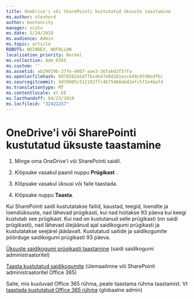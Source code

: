 ```yaml
---
title: OneDrive'i või SharePointi kustutatud üksuste taastamine
ms.author: stevhord
author: bentoncity
manager: scotv
ms.date: 5/24/2018
ms.audience: Admin
ms.topic: article
ROBOTS: NOINDEX, NOFOLLOW
localization_priority: Normal
ms.collection: Adm_O365
ms.custom: ''
ms.assetid: ab29939b-37fe-4007-aae3-26fa6d2f57fa
ms.openlocfilehash: 6076582a5d7fbcde47e8d281ecc649c97d8edfbc
ms.sourcegitcommit: 9d78905c512192ffc4675468abd2efc5f2e4baf4
ms.translationtype: MT
ms.contentlocale: et-EE
ms.lasthandoff: 04/23/2019
ms.locfileid: "32422257"
---
```

# <a name="restore-deleted-items-from-sharepoint-or-onedrive"></a>OneDrive'i või SharePointi kustutatud üksuste taastamine

1. Minge oma OneDrive'i või SharePointi saidil.
    
2. Klõpsake vasakul paanil nuppu **Prügikast** . 
    
3. Klõpsake vasakul üksusi või faile taastada.
    
4. Klõpsake nuppu **Taasta**. 
    
Kui SharePointi saidi kustutatakse failid, kaustad, teegid, loendite ja loendiüksuste, nad lähevad prügikasti, kui nad hoitakse 93 päeva kui keegi kustutab see prügikast. Kui nad on kustutanud selle prügikasti (nn saidi prügikasti), nad lähevad ülejäänud ajal saidikogumi prügikasti ja kustutatakse seejärel jäädavalt. Kustutatud saitide ja saidikogumite pöörduge saidikogumi prügikasti 93 päeva.
  
[Üksuste saidikogumi prügikasti taastamine](https://go.microsoft.com/fwlink/?linkid=867800) (saidi saidikogumi administraatoritel) 
  
[Taasta kustutatud saidikogumite](https://go.microsoft.com/fwlink/?linkid=867660) (ülemaailmne või SharePointi administraatoritel Office 365) 
  
Saite, mis kuuluvad Office 365 rühma, peate taastama rühma taastamist. Vt [taastada kustutatud Office 365 rühma](https://go.microsoft.com/fwlink/?linkid=867802) (globaalne admin) 
  

